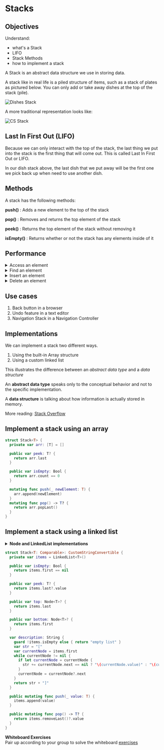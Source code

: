 # Stacks

## Objectives
Understand:
- what's a Stack
- LIFO
- Stack Methods
- how to implement a stack

A Stack is an abstract data structure we use in storing data.

A stack like in real life is a piled structure of items, such as a stack of plates as pictured below.  You can only add or take away dishes at the top of the stack (pile).

![Dishes Stack](http://www.dabillgh.com/wp-content/gallery/kitchen-and-crockery/DbillGH2343466.jpg)

A more traditional representation looks like:

![CS Stack](http://stanford.edu/class/archive/cs/cs106b/cs106b.1158/images/stack-figure.png)

## Last In First Out (LIFO)

Because we can only interact with the top of the stack, the last thing we put into the stack is the first thing that will come out.  This is called Last In First Out or LIFO.

In our dish stack above, the last dish that we put away will be the first one we pick back up when need to use another dish.

## Methods

A stack has the following methods:

**push()** : Adds a new element to the top of the stack

**pop()** : Removes and returns the top element of the stack

**peek()** : Returns the top element of the stack without removing it

**isEmpty()** : Returns whether or not the stack has any elements inside of it

## Performance

<details>
	<summary>Access an element</summary>
	O(n)
</details>

<details>
	<summary>Find an element</summary>
	O(n)
</details>

<details>
	<summary>Insert an element </summary>
	O(1)
</details>

<details>
	<summary>Delete an element</summary>
	O(1)
</details>

## Use cases

1. Back button in a browser
2. Undo feature in a text editor
3. Navigation Stack in a Navigation Controller

## Implementations

We can implement a stack two different ways.

1. Using the built-in Array structure
2. Using a custom linked list

This illustrates the difference between an *abstract data type* and a *data structure*

An **abstract data type** speaks only to the conceptual behavior and not to the specific implementation.

A **data structure** is talking about how information is actually stored in memory.

More reading: [Stack Overflow](http://stackoverflow.com/questions/13965757/what-is-the-difference-between-an-abstract-data-typeadt-and-a-data-structure)

## Implement a stack using an array

```swift
struct Stack<T> {
  private var arr: [T] = []

  public var peek: T? {
    return arr.last
  }

  public var isEmpty: Bool {
    return arr.count == 0
  }

  mutating func push(_ newElement: T) {
    arr.append(newElement)
  }
  mutating func pop() -> T? {
    return arr.popLast()
  }
}
```

## Implement a stack using a linked list

<details>
	<summary><b>Node and LinkedList implementations</b></summary>

```swift
class Node<T: Comparable>: CustomStringConvertible, Equatable {
  public var value: T
  public var next: Node?

  var description: String {
    guard let next = next else { return "\(value) -> nil" }
    return "\(value) -> \(next)"
  }

  static func ==(lhs: Node, rhs: Node) -> Bool {
    return
      lhs.value == rhs.value &&
      lhs.next == rhs.next
  }

  init(value: T) {
    self.value = value
  }
}

struct LinkedList<T: Comparable>: CustomStringConvertible {
  private var head: Node<T>?
  private var tail: Node<T>?

  var description: String {
    guard let head = head else { return "empty list" }
    return "\(head)"
  }

  public var first: Node<T>? {
    return head
  }

  public var last: Node<T>? {
    return tail
  }

  public var isEmpty: Bool {
    return head == nil
  }

  public mutating func append(_ value: T) {
    let newNode = Node(value: value)
    if let lastNode = tail {
      lastNode.next = newNode
    } else {
      head = newNode
    }
    tail = newNode
  }

  public mutating func removeLast() -> Node<T>?  {
    guard !isEmpty else { return nil }
    var removedNode: Node<T>?
    if head == tail {
      removedNode = head
      head = nil
      tail = nil
    }
    var currentNode = head
    while currentNode != nil {
      if currentNode?.next == tail {
        removedNode = currentNode?.next
        currentNode?.next = nil
        tail = currentNode
      }
      currentNode = currentNode?.next
    }
    return removedNode
  }
}

```

</details>

```swift
struct Stack<T: Comparable>: CustomStringConvertible {
  private var items = LinkedList<T>()

  public var isEmpty: Bool {
    return items.first == nil
  }

  public var peek: T? {
    return items.last?.value
  }

  public var top: Node<T>? {
    return items.last
  }

  public var bottom: Node<T>? {
    return items.first
  }

  var description: String {
    guard !items.isEmpty else { return "empty list" }
    var str = "["
    var currentNode = items.first
    while currentNode != nil {
      if let currentNode = currentNode {
        str += currentNode.next == nil ? "\(currentNode.value)" : "\(currentNode.value), "
      }
      currentNode = currentNode?.next
    }
    return str + "]"
  }

  public mutating func push(_ value: T) {
    items.append(value)
  }

  public mutating func pop() -> T? {
    return items.removeLast()?.value
  }
}
```

**Whiteboard Exercises**  
Pair up according to your group to solve the whiteboard [exercises](./lab.md)
